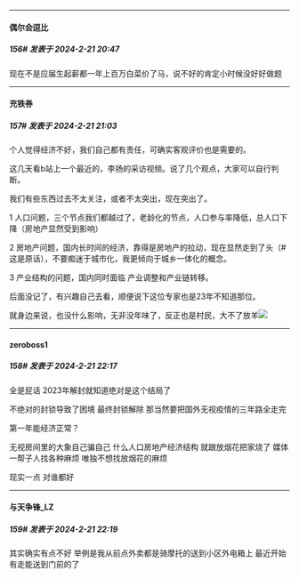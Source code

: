 ﻿
*****

####  偶尔会逗比  
##### 156#       发表于 2024-2-21 20:47

现在不是应届生起薪都一年上百万白菜价了马，说不好的肯定小时候没好好做题


*****

####  充铁券  
##### 157#       发表于 2024-2-21 21:03

个人觉得经济不好，我们自己都有责任，可确实客观评价也是需要的。

这几天看b站上一个最近的，李扬的采访视频。说了几个观点，大家可以自行判断。

我们有些东西过去不太关注，或者不太突出，现在突出了。

1 人口问题，三个节点我们都越过了，老龄化的节点，人口参与率降低，总人口下降（房地产显然受到影响）

2 房地产问题，国内长时间的经济，靠得是房地产的拉动，现在显然走到了头（#这是原话），不要痴迷于城市化，我更倾向于城乡一体化的概念。

3 产业结构的问题，国内同时面临 产业调整和产业链转移。

后面没记了，有兴趣自己去看，顺便说下这位专家也是23年不知道那位。

就身边来说，也没什么影响，无非没年味了，反正也是村民，大不了放羊<img src="https://static.saraba1st.com/image/smiley/face2017/009.gif" referrerpolicy="no-referrer">


*****

####  zeroboss1  
##### 158#       发表于 2024-2-21 22:17

全是屁话 2023年解封就知道绝对是这个结局了 

不绝对的封锁导致了困境 最终封锁解除 那当然要把国外无视疫情的三年路全走完

第一年能经济正常？

无视房间里的大象自己骗自己 什么人口房地产经济结构 就跟放烟花把家烧了 媒体一帮子人找各种麻烦 唯独不想找放烟花的麻烦 

现实一点 对谁都好

*****

####  与天争锋_LZ  
##### 159#       发表于 2024-2-21 22:19

其实确实有点不好
举例是我从前点外卖都是骑摩托的送到小区外电箱上
最近开始有走能送到门前的了

